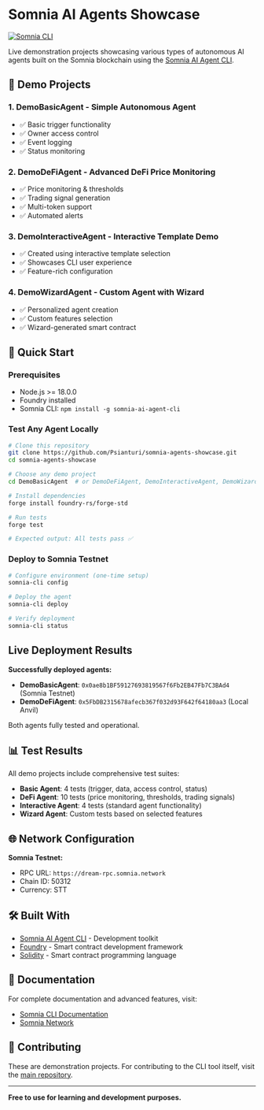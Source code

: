 # Somnia AI Agents Showcase

[![Somnia CLI](https://img.shields.io/badge/Built%20with-Somnia%20CLI-blue)](https://www.npmjs.com/package/somnia-ai-agent-cli)

Live demonstration projects showcasing various types of autonomous AI agents built on the Somnia blockchain using the [Somnia AI Agent CLI](https://www.npmjs.com/package/somnia-ai-agent-cli).

## 🎯 Demo Projects

### 1. **DemoBasicAgent** - Simple Autonomous Agent
- ✅ Basic trigger functionality
- ✅ Owner access control
- ✅ Event logging
- ✅ Status monitoring

### 2. **DemoDeFiAgent** - Advanced DeFi Price Monitoring
- ✅ Price monitoring & thresholds
- ✅ Trading signal generation
- ✅ Multi-token support
- ✅ Automated alerts

### 3. **DemoInteractiveAgent** - Interactive Template Demo
- ✅ Created using interactive template selection
- ✅ Showcases CLI user experience
- ✅ Feature-rich configuration

### 4. **DemoWizardAgent** - Custom Agent with Wizard
- ✅ Personalized agent creation
- ✅ Custom features selection
- ✅ Wizard-generated smart contract

## 🚀 Quick Start

### Prerequisites
- Node.js >= 18.0.0
- Foundry installed
- Somnia CLI: `npm install -g somnia-ai-agent-cli`

### Test Any Agent Locally
```bash
# Clone this repository
git clone https://github.com/Psianturi/somnia-agents-showcase.git
cd somnia-agents-showcase

# Choose any demo project
cd DemoBasicAgent  # or DemoDeFiAgent, DemoInteractiveAgent, DemoWizardAgent

# Install dependencies
forge install foundry-rs/forge-std

# Run tests
forge test

# Expected output: All tests pass ✅
```

### Deploy to Somnia Testnet
```bash
# Configure environment (one-time setup)
somnia-cli config

# Deploy the agent
somnia-cli deploy

# Verify deployment
somnia-cli status
```

## Live Deployment Results

**Successfully deployed agents:**
- **DemoBasicAgent**: `0x0ae8b1BF59127693819567f6Fb2EB47Fb7C3BAd4` (Somnia Testnet)
- **DemoDeFiAgent**: `0x5FbDB2315678afecb367f032d93F642f64180aa3` (Local Anvil)

Both agents fully tested and operational.

## 📊 Test Results

All demo projects include comprehensive test suites:

- **Basic Agent**: 4 tests (trigger, data, access control, status)
- **DeFi Agent**: 10 tests (price monitoring, thresholds, trading signals)
- **Interactive Agent**: 4 tests (standard agent functionality)
- **Wizard Agent**: Custom tests based on selected features

## 🌐 Network Configuration

**Somnia Testnet:**
- RPC URL: `https://dream-rpc.somnia.network`
- Chain ID: 50312
- Currency: STT

## 🛠️ Built With

- [Somnia AI Agent CLI](https://www.npmjs.com/package/somnia-ai-agent-cli) - Development toolkit
- [Foundry](https://getfoundry.sh/) - Smart contract development framework
- [Solidity](https://soliditylang.org/) - Smart contract programming language

## 📖 Documentation

For complete documentation and advanced features, visit:
- [Somnia CLI Documentation](https://github.com/Psianturi/somnia-infra-kit)
- [Somnia Network](https://somnia.network/)

## 🤝 Contributing

These are demonstration projects. For contributing to the CLI tool itself, visit the [main repository](https://github.com/Psianturi/somnia-infra-kit).

---

**Free to use for learning and development purposes.**
